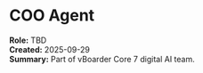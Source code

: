 # COO Agent

**Role:** TBD  
**Created:** 2025-09-29  
**Summary:** Part of vBoarder Core 7 digital AI team.
